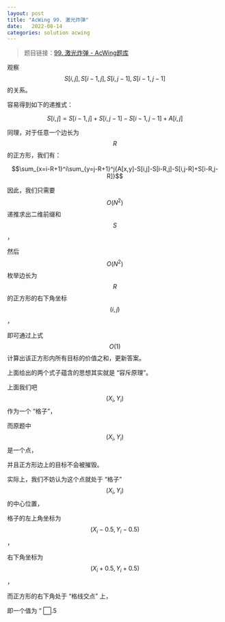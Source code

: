 ```yaml
---
layout: post
title: "AcWing 99. 激光炸弹"
date:   2022-08-14
categories: solution acwing
---
```


> 题目链接：<a href="https://www.acwing.com/problem/101/" target="_blank">99. 激光炸弹 - AcWing题库</a>

观察 $$ S[i,j],S[i-1,j],S[i,j-1],S[i-1,j-1]$$ 的关系。

容易得到如下的递推式：

$$S[i,j]=S[i-1,j]+S[i,j-1]-S[i-1,j-1]+A[i,j]$$

同理，对于任意一个边长为 $$R$$ 的正方形，我们有：

$$\sum_{x=i-R+1}^i\sum_{y=j-R+1}^j{A[x,y]-S[i,j]-S[i-R,j]-S[i,j-R]+S[i-R,j-R]}$$

因此，我们只需要 $$O(N^2)$$ 递推求出二维前缀和 $$S$$，

然后 $$O(N^2)$$ 枚举边长为 $$R$$ 的正方形的右下角坐标 $$(i,j)$$，

即可通过上式 $$O(1)$$ 计算出该正方形内所有目标的价值之和，更新答案。

上面给出的两个式子蕴含的思想其实就是 “容斥原理”。

上面我们吧 $$(X_i,Y_i)$$ 作为一个 “格子”，

而原题中 $$(X_i,Y_i)$$ 是一个点，

并且正方形边上的目标不会被摧毁。

实际上，我们不妨认为这个点就处于 “格子” $$(X_i,Y_i)$$ 的中心位置，

格子的左上角坐标为 $$(X_i-0.5,Y_i-0.5)$$，

右下角坐标为 $$(X_i+0.5,Y_i+0.5)$$，

而正方形的右下角处于 “格线交点” 上，

即一个值为 “   ⃞.5